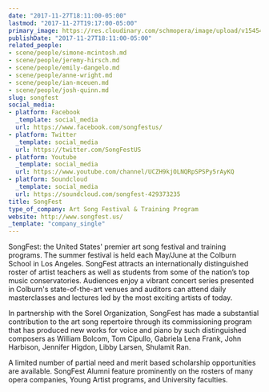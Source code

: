 ```yaml
---
date: "2017-11-27T18:11:00-05:00"
lastmod: "2017-11-27T19:17:00-05:00"
primary_image: https://res.cloudinary.com/schmopera/image/upload/v1545409169/media/webhook-uploads/1511828265178/Logo---SF-logo_print.jpg.jpg
publishDate: "2017-11-27T18:11:00-05:00"
related_people:
- scene/people/simone-mcintosh.md
- scene/people/jeremy-hirsch.md
- scene/people/emily-dangelo.md
- scene/people/anne-wright.md
- scene/people/ian-mceuen.md
- scene/people/josh-quinn.md
slug: songfest
social_media:
- platform: Facebook
  _template: social_media
  url: https://www.facebook.com/songfestus/
- platform: Twitter
  _template: social_media
  url: https://twitter.com/SongFestUS
- platform: Youtube
  _template: social_media
  url: https://www.youtube.com/channel/UCZH9kjOLNQRpSPSPy5rAyKQ
- platform: Soundcloud
  _template: social_media
  url: https://soundcloud.com/songfest-429373235
title: SongFest
type_of_company: Art Song Festival & Training Program
website: http://www.songfest.us/
_template: "company_single"
---
```


SongFest: the United States' premier art song festival and training programs. The summer festival is held each May/June at the Colburn School in Los Angeles. SongFest attracts an internationally distinguished roster of artist teachers as well as students from some of the nation’s top music conservatories. Audiences enjoy a vibrant concert series presented in Colburn's state-of-the-art venues and auditors can attend daily masterclasses and lectures led by the most exciting artists of today.

In partnership with the Sorel Organization, SongFest has made a substantial contribution to the art song repertoire through its commissioning program that has produced new works for voice and piano by such distinguished composers as William Bolcom, Tom Cipullo, Gabriela Lena Frank, John Harbison, Jennifer Higdon, Libby Larsen, Shulamit Ran.

A limited number of partial need and merit based scholarship opportunities are available.  SongFest Alumni feature prominently on the rosters of many opera companies, Young Artist programs, and University faculties. 
